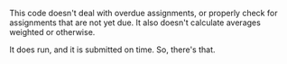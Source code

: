 This code doesn't deal with overdue assignments, or properly check for assignments that are not yet due.  It also doesn't calculate averages weighted or otherwise.

It does run, and it is submitted on time. So, there's that. 